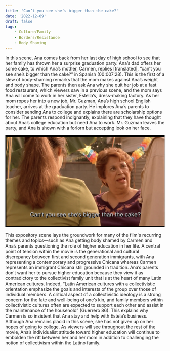 ```yaml
---
title: 'Can’t you see she’s bigger than the cake?'
date: '2022-12-09'
draft: false
tags:
    - Culture/Family
    - Borders/Resistance
    - Body Shaming
---
```


In this scene, Ana comes back from her last day of high school to see that her family has thrown her a surprise graduation party. Ana’s dad offers her some cake, to which Ana’s mother, Carmen, replies [translated], “can’t you see she’s bigger than the cake?” in Spanish (00:007:28). This is the first of a slew of body-shaming remarks that the mom makes against Ana’s weight and body shape. The parents then ask Ana why she quit her job at a fast food restaurant, which viewers saw in a previous scene, and the mom says Ana will come to work in her sister, Estella’s, dress-making factory. As her mom ropes her into a new job, Mr. Guzman, Ana’s high school English teacher, arrives at the graduation party. He implores Ana’s parents to consider sending Ana to college and explains there are scholarship options for her. The parents respond indignantly, explaining that they have thought about Ana’s college education but need Ana to work. Mr. Guzman leaves the party, and Ana is shown with a forlorn but accepting look on her face.

![Example image](/imgs/scene1_1.png)

This expository scene lays the groundwork for many of the film's recurring themes and topics—such as Ana getting body shamed by Carmen and Ana’s parents questioning the role of higher education in her life. A central point of tension within the movie is the generational and cultural discrepancy between first and second generation immigrants, with Ana representing a contemporary and progressive Chicana whereas Carmen represents an immigrant Chicana still grounded in tradition. Ana’s parents don’t want her to pursue higher education because they view it as contradictory to the collectivist family unit that is at the heart of many Latin American cultures. Indeed, “Latin American cultures with a collectivistic orientation emphasize the goals and interests of the group over those of individual members. A critical aspect of a collectivistic ideology is a strong concern for the fate and well-being of one’s kin, and family members within collectivistic cultures often are expected to support each other and assist in the maintenance of the household” (Guerrero 86). This explains why Carmen is so insistent that Ana stay and help with Estela’s business. Although Ana remains placid in this scene, she has not given up on her hopes of going to college. As viewers will see throughout the rest of the movie, Ana’s individualist attitude toward higher education will continue to embolden the rift between her and her mom in addition to challenging the notion of collectivism within the Latino family.
